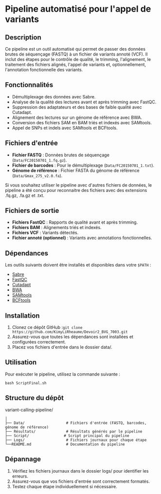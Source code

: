 # Pipeline automatisé pour l'appel de variants

## Description
Ce pipeline est un outil automatisé qui permet de passer des données brutes de séquençage (FASTQ) à un fichier de variants annoté (VCF). Il inclut des étapes pour le contrôle de qualité, le trimming, l'alignement, le traitement des fichiers alignés, l'appel de variants et, optionnellement, l'annotation fonctionnelle des variants.

## Fonctionnalités
- Démultiplexage des données avec Sabre.
- Analyse de la qualité des lectures avant et après trimming avec FastQC.
- Suppression des adaptateurs et des bases de faible qualité avec Cutadapt.
- Alignement des lectures sur un génome de référence avec BWA.
- Conversion des fichiers SAM en BAM triés et indexés avec SAMtools.
- Appel de SNPs et indels avec SAMtools et BCFtools.

## Fichiers d'entrée
- **Fichier FASTQ** : Données brutes de séquençage (`Data/FC20150701_1.fq.gz`).
- **Fichier de barcodes** : Pour le démultiplexage (`Data/FC20150701_1.txt`).
- **Génome de référence** : Fichier FASTA du génome de référence (`Data/Gmax_275_v2.0.fa`).

Si vous souhaitez utiliser le pipeline avec d'autres fichiers de données, le pipeline a été conçu pour reconnaitre des fichiers avec des extensions .fq.gz, .fa.gz et .txt. 

## Fichiers de sortie
- **Fichiers FastQC** : Rapports de qualité avant et après trimming.
- **Fichiers BAM** : Alignements triés et indexés.
- **Fichiers VCF** : Variants détectés.
- **Fichier annoté (optionnel)** : Variants avec annotations fonctionnelles.

## Dépendances
Les outils suivants doivent être installés et disponibles dans votre `$PATH` :
- [Sabre](https://github.com/najoshi/sabre)
- [FastQC](https://www.bioinformatics.babraham.ac.uk/projects/fastqc/)
- [Cutadapt](https://cutadapt.readthedocs.io/)
- [BWA](http://bio-bwa.sourceforge.net/)
- [SAMtools](http://www.htslib.org/)
- [BCFtools](http://www.htslib.org/)



## Installation
1. Clonez ce dépôt GitHub :```git clone https://github.com/KimyLiRheaume/Devoir2_BVG_7003.git```
2. Assurez-vous que toutes les dépendances sont installées et configurées correctement.
3. Placez vos fichiers d'entrée dans le dossier data/.

## Utilisation
Pour exécuter le pipeline, utilisez la commande suivante :
```
bash ScriptFinal.sh
```




## Structure du dépôt 

variant-calling-pipeline/
```
│
├── Data/                   # Fichiers d'entrée (FASTQ, barcodes, génome de référence)
├── Résultats/              # Résultats générés par le pipeline
├── Script/                # Script principal du pipeline
├── Logs/                   # Fichiers journaux pour chaque étape
└──README.md                # Documentation du pipeline

```

## Dépannage 
1. Vérifiez les fichiers journaux dans le dossier logs/ pour identifier les erreurs.
2. Assurez-vous que vos fichiers d'entrée sont correctement formatés.
3. Testez chaque étape individuellement si nécessaire.


